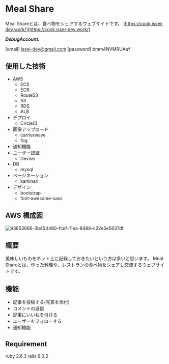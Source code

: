 # Meal Share

Meal Shareとは、食べ物をシェアするウェブサイトです。 [https://cook.issei-dev.work/](https://cook.issei-dev.work/)

***DebugAccount:***

[email] [issei-dev@gmail.com](mailto:issei-dev@gmail.com)
[password] bmm4NVMRUAaY



## 使用した技術

- AWS
    - ECS
    - ECR
    - Route53
    - S3
    - RDS
    - ALB
- デプロイ
    - CircleCI
- 画像アップロード
    - carrierwave
    - fog
- 通知機能
- ユーザー認証
    - Devise
- DB
    - mysql
- ページネーション
    - kaminari
- デザイン
    - bootstrap
    - font-awesome-sass


## AWS 構成図

![93853666-3b454480-fcef-11ea-8488-c22e5e5637df](https://user-images.githubusercontent.com/42998753/93854495-d7238000-fcf0-11ea-9395-fdf68b68ca70.jpg)


## 概要

美味しいものをネット上に記録しておきたいという方は多いと思います。
Meal Shareとは、作った料理や、レストランの食べ物をシェアし交流するウェブサイトです。 


## 機能

- 記事を投稿する(写真を添付)
- コメントの送信
- 記事にいいねを付ける
- ユーザーをフォローする
- 通知機能

## Requirement
ruby 2.6.3
rails 6.0.2